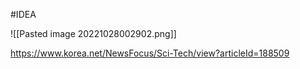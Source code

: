 #IDEA 

![[Pasted image 20221028002902.png]]

https://www.korea.net/NewsFocus/Sci-Tech/view?articleId=188509
